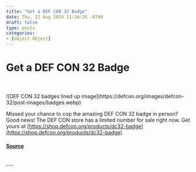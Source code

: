 ```yaml
---
title: "Get a DEF CON 32 Badge"
date: Thu, 22 Aug 2024 11:10:25 -0700
draft: false
type: posts
categories: 
- [object Object]
---
```

# Get a DEF CON 32 Badge

<br/>

<br/>
![DEF CON 32 badges lined up image](https://defcon.org/images/defcon-32/post-images/badges.webp)  

Missed your chance to cop the amazing DEF CON 32 badge in person? Good news! The DEF CON store has a limited number for sale right now. Get yours at [https://shop.defcon.org/products/dc32-badge](https://shop.defcon.org/products/dc32-badge)

#### [Source](https://shop.defcon.org/products/dc32-badge)

<br/>
---
